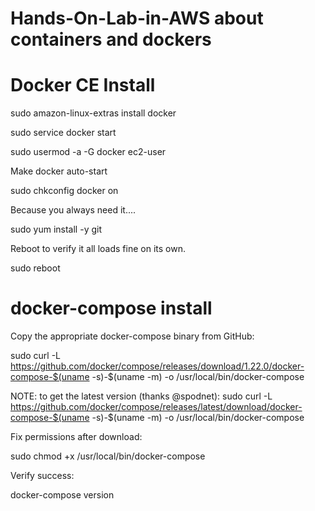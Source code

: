 # Hands-On-Lab-in-AWS about containers and dockers

# Docker CE Install

sudo amazon-linux-extras install docker

sudo service docker start

sudo usermod -a -G docker ec2-user

Make docker auto-start

sudo chkconfig docker on

Because you always need it....

sudo yum install -y git

Reboot to verify it all loads fine on its own.

sudo reboot

# docker-compose install

Copy the appropriate docker-compose binary from GitHub:

sudo curl -L https://github.com/docker/compose/releases/download/1.22.0/docker-compose-$(uname -s)-$(uname -m) -o /usr/local/bin/docker-compose

NOTE: to get the latest version (thanks @spodnet): sudo curl -L https://github.com/docker/compose/releases/latest/download/docker-compose-$(uname -s)-$(uname -m) -o /usr/local/bin/docker-compose

Fix permissions after download:

sudo chmod +x /usr/local/bin/docker-compose

Verify success:

docker-compose version
